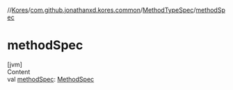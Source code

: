 //[Kores](../../index.md)/[com.github.jonathanxd.kores.common](../index.md)/[MethodTypeSpec](index.md)/[methodSpec](method-spec.md)



# methodSpec  
[jvm]  
Content  
val [methodSpec](method-spec.md): [MethodSpec](../-method-spec/index.md)  



